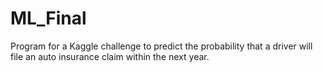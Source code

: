 # ML_Final
Program for a Kaggle challenge to predict the probability that a driver will file an auto insurance claim within the next year.
